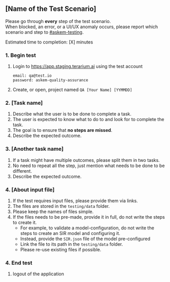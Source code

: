 ## [Name of the Test Scenario]
Please go through __every__ step of the test scenario.\
When blocked, an error, or a UI/UX anomaly occurs, please report which scenario and step to [\#askem-testing](https://unchartedsoftware.slack.com/archives/C06FGLXB2CE).

Estimated time to completion: [X] minutes

### 1. Begin test
1. Login to https://app.staging.terarium.ai using the test account
    ```
    email: qa@test.io
    password: askem-quality-assurance
    ```
2. Create, or open, project named `QA [Your Name] [YYMMDD]`

### 2. [Task name]
1. Describe what the user is to be done to complete a task.
2. The user is expected to know what to do to and look for to complete the task.
3. The goal is to ensure that **no steps are missed**.
4. Describe the expected outcome.

### 3. [Another task name]
1. If a task might have multiple outcomes, please split them in two tasks.
2. No need to repeat all the step, just mention what needs to be done to be different.
3. Describe the expected outcome.

### 4. [About input file]
1. If the test requires input files, please provide them via links.
2. The files are stored in the `testing/data` folder.
3. Please keep the names of files simple.
4. If the files needs to be pre-made, provide it in full, do not write the steps to create it.
    - For example, to validate a model-configuration, do not write the steps to create an SIR model and configuring it.
    - Instead, provide the `SIR.json` file of the model pre-configured
    - Link the file to its path in the `testing/data` folder.
    - Please re-use existing files if possible.

### 4. End test
1. logout of the application 
